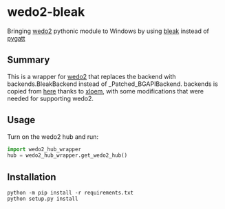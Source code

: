# wedo2-bleak
Bringing [wedo2](https://pypi.org/project/wedo2/) pythonic module to Windows by using [bleak](https://pypi.org/project/bleak/) instead of [pygatt](https://pypi.org/project/pygatt/)

## Summary
This is a wrapper for [wedo2](https://pypi.org/project/wedo2/) that replaces the backend with backends.BleakBackend instead of _Patched_BGAPIBackend.
backends is copied from [here](https://github.com/xloem/muse-lsl/blob/cbb43ce4c566b6c96f8846afaf2d2a7c5eef6460/muselsl/backends.py) thanks to [xloem](https://github.com/xloem), with some modifications that were needed for supporting wedo2.

## Usage
Turn on the wedo2 hub and run:
```python
import wedo2_hub_wrapper
hub = wedo2_hub_wrapper.get_wedo2_hub()
```

## Installation
```
python -m pip install -r requirements.txt
python setup.py install
```